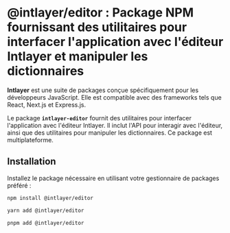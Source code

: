 # @intlayer/editor : Package NPM fournissant des utilitaires pour interfacer l'application avec l'éditeur Intlayer et manipuler les dictionnaires

**Intlayer** est une suite de packages conçue spécifiquement pour les développeurs JavaScript. Elle est compatible avec des frameworks tels que React, Next.js et Express.js.

Le package **`intlayer-editor`** fournit des utilitaires pour interfacer l'application avec l'éditeur Intlayer. Il inclut l'API pour interagir avec l'éditeur, ainsi que des utilitaires pour manipuler les dictionnaires. Ce package est multiplateforme.

## Installation

Installez le package nécessaire en utilisant votre gestionnaire de packages préféré :

```bash
npm install @intlayer/editor
```

```bash
yarn add @intlayer/editor
```

```bash
pnpm add @intlayer/editor
```
